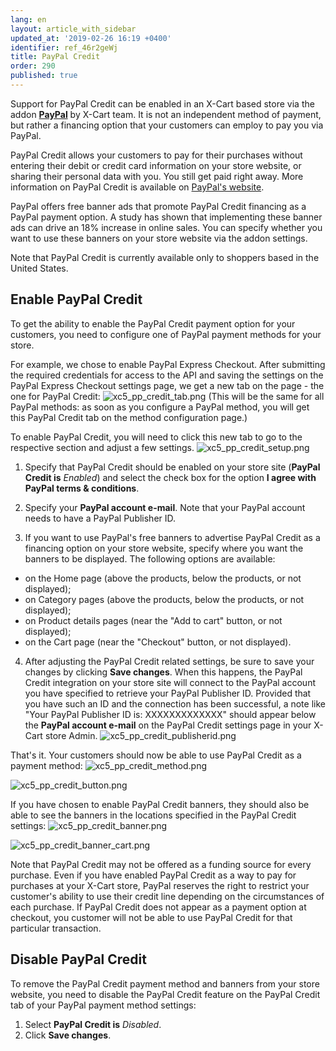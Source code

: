 ```yaml
---
lang: en
layout: article_with_sidebar
updated_at: '2019-02-26 16:19 +0400'
identifier: ref_46r2geWj
title: PayPal Credit
order: 290
published: true
---
```

Support for PayPal Credit can be enabled in an X-Cart based store via the addon **[PayPal](https://market.x-cart.com/addons/paypal.html "PayPal addon")** by X-Cart team. It is not an independent method of payment, but rather a financing option that your customers can employ to pay you via PayPal.  

PayPal Credit allows your customers to pay for their purchases without entering their debit or credit card information on your store website, or sharing their personal data with you. You still get paid right away. 
More information on PayPal Credit is available on [PayPal's website](https://www.paypal.com/us/webapps/mpp/paypal-credit).

PayPal offers free banner ads that promote PayPal Credit financing as a PayPal payment option. A study has shown that implementing these banner ads can drive an 18% increase in online sales. You can specify whether you want to use these banners on your store website via the addon settings.

Note that PayPal Credit is currently available only to shoppers based in the United States. 

## Enable PayPal Credit
To get the ability to enable the PayPal Credit payment option for your customers, you need to configure one of PayPal payment methods for your store.

For example, we chose to enable PayPal Express Checkout. After submitting the required credentials for access to the API and saving the settings on the PayPal Express Checkout settings page, we get a new tab on the page - the one for PayPal Credit:
     ![xc5_pp_credit_tab.png]({{site.baseurl}}/attachments/ref_46r2geWj/xc5_pp_credit_tab.png)
     (This will be the same for all PayPal methods: as soon as you configure a PayPal method, you will get this PayPal Credit tab on the method configuration page.)

To enable PayPal Credit, you will need to click this new tab to go to the respective section and adjust a few settings.
     ![xc5_pp_credit_setup.png]({{site.baseurl}}/attachments/ref_46r2geWj/xc5_pp_credit_setup.png)

  1. Specify that PayPal Credit should be enabled on your store site (**PayPal Credit is** _Enabled_) and select the check box for the option **I agree with PayPal terms & conditions**. 

  2. Specify your **PayPal account e-mail**. Note that your PayPal account needs to have a PayPal Publisher ID.

  3. If you want to use PayPal's free banners to advertise PayPal Credit as a financing option on your store website, specify where you want the banners to be displayed. The following options are available:
   * on the Home page (above the products, below the products, or not displayed);
   * on Category pages (above the products, below the products, or not displayed);
   * on Product details pages (near the "Add to cart" button, or not displayed);
   * on the Cart page (near the "Checkout" button, or not displayed).

  4. After adjusting the PayPal Credit related settings, be sure to save your changes by clicking **Save changes**. When this happens, the PayPal Credit integration on your store site will connect to the PayPal account you have specified to retrieve your PayPal Publisher ID. Provided that you have such an ID and the connection has been successful, a note like "Your PayPal Publisher ID is: XXXXXXXXXXXXX" should appear below the **PayPal account e-mail** on the PayPal Credit settings page in your X-Cart store Admin. 
     ![xc5_pp_credit_publisherid.png]({{site.baseurl}}/attachments/ref_46r2geWj/xc5_pp_credit_publisherid.png)

That's it. Your customers should now be able to use PayPal Credit as a payment method:
   ![xc5_pp_credit_method.png]({{site.baseurl}}/attachments/ref_46r2geWj/xc5_pp_credit_method.png)

   ![xc5_pp_credit_button.png]({{site.baseurl}}/attachments/ref_46r2geWj/xc5_pp_credit_button.png)
   
If you have chosen to enable PayPal Credit banners, they should also be able to see the banners in the locations specified in the PayPal Credit settings:
   ![xc5_pp_credit_banner.png]({{site.baseurl}}/attachments/ref_46r2geWj/xc5_pp_credit_banner.png)

   ![xc5_pp_credit_banner_cart.png]({{site.baseurl}}/attachments/ref_46r2geWj/xc5_pp_credit_banner_cart.png)

Note that PayPal Credit may not be offered as a funding source for every purchase. Even if you have enabled PayPal Credit as a way to pay for purchases at your X-Cart store, PayPal reserves the right to restrict your customer's ability to use their credit line depending on the circumstances of each purchase. If PayPal Credit does not appear as a payment option at checkout, you customer will not be able to use PayPal Credit for that particular transaction.

## Disable PayPal Credit
To remove the PayPal Credit payment method and banners from your store website, you need to disable the PayPal Credit feature on the PayPal Credit tab of your PayPal payment method settings:

1. Select **PayPal Credit is** _Disabled_.
2. Click **Save changes**.
